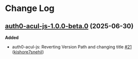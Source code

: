 # Change Log

## [auth0-acul-js-1.0.0-beta.0](https://github.com/auth0/universal-login/tree/auth0-acul-js-1.0.0-beta.0) (2025-06-30)

**Added**
- auth0-acul-js: Reverting Version Path and changing title [\#21](https://github.com/auth0/universal-login/pull/21) ([kishore7snehil](https://github.com/kishore7snehil))
